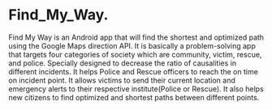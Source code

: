 # Find_My_Way.
Find My Way is an Android app that will find the shortest and optimized path using the Google Maps direction API. 
It is basically a problem-solving app that targets four categories of society which are community, victim, rescue, and police.
Specially designed to decrease the ratio of causalities in different incidents. 
It helps Police and Rescue officers to reach the on time on incident point.
It allows victims to send their current location and emergency alerts to their respective institute(Police or Rescue). 
It also helps new citizens to find optimized and shortest paths between different points.
